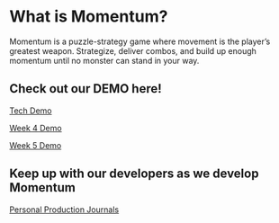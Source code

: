 # What is Momentum?
Momentum is a puzzle-strategy game where movement is the player’s greatest weapon. Strategize, deliver combos, and build up enough momentum until no monster can stand in your way.

## Check out our DEMO here!
[Tech Demo](./DEMO/index.html)

[Week 4 Demo](./DEMO/Week4/index.html)

[Week 5 Demo](./DEMO/Week5Part2/index.html)

## Keep up with our developers as we develop Momentum
[Personal Production Journals](./Blogs/Blogs.html)
